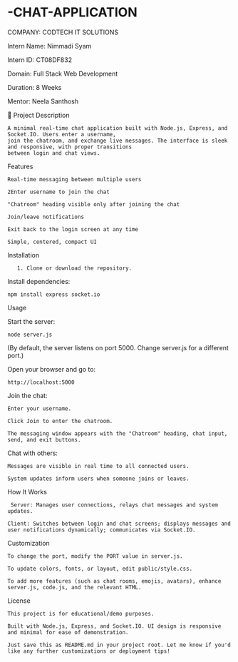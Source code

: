 # -CHAT-APPLICATION

COMPANY: CODTECH IT SOLUTIONS

Intern Name: Nimmadi Syam

Intern ID: CT08DF832

Domain: Full Stack Web Development

Duration: 8 Weeks

Mentor: Neela Santhosh

📌 Project Description

    A minimal real-time chat application built with Node.js, Express, and Socket.IO. Users enter a username, 
    join the chatroom, and exchange live messages. The interface is sleek and responsive, with proper transitions
    between login and chat views.

Features

    Real-time messaging between multiple users

    2Enter username to join the chat

    "Chatroom" heading visible only after joining the chat

    Join/leave notifications

    Exit back to the login screen at any time

    Simple, centered, compact UI

Installation

       1. Clone or download the repository.

Install dependencies:

    npm install express socket.io
Usage

Start the server:
                        
    node server.js
(By default, the server listens on port 5000. Change server.js for a different port.)

Open your browser and go to:

    http://localhost:5000
Join the chat:

    Enter your username.

    Click Join to enter the chatroom.

    The messaging window appears with the "Chatroom" heading, chat input, send, and exit buttons.

Chat with others:

    Messages are visible in real time to all connected users.

    System updates inform users when someone joins or leaves.

How It Works

     Server: Manages user connections, relays chat messages and system updates.

    Client: Switches between login and chat screens; displays messages and user notifications dynamically; communicates via Socket.IO.

Customization

    To change the port, modify the PORT value in server.js.

    To update colors, fonts, or layout, edit public/style.css.

    To add more features (such as chat rooms, emojis, avatars), enhance server.js, code.js, and the relevant HTML.



License

    This project is for educational/demo purposes.

    Built with Node.js, Express, and Socket.IO. UI design is responsive and minimal for ease of demonstration.

    Just save this as README.md in your project root. Let me know if you'd like any further customizations or deployment tips!
